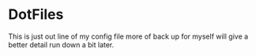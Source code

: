 # DotFiles

This is just out line of my config file more of back up for myself will give a better detail run down a bit later.
